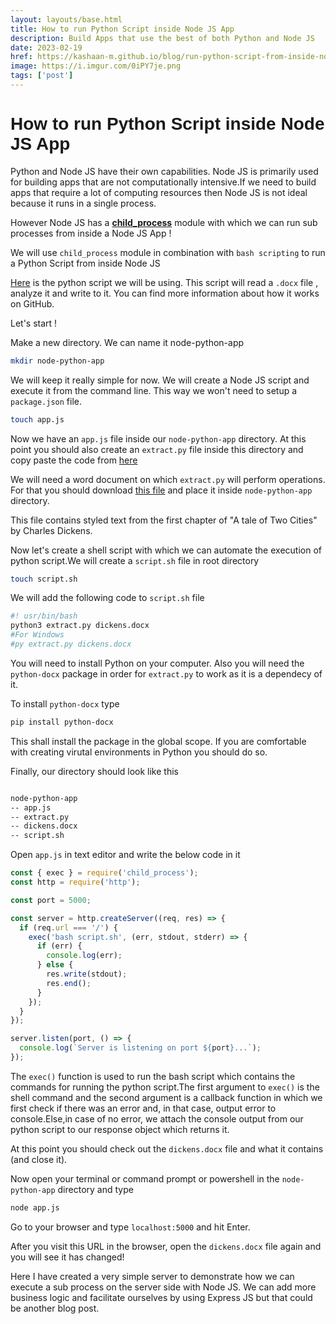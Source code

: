 ```yaml
---
layout: layouts/base.html
title: How to run Python Script inside Node JS App
description: Build Apps that use the best of both Python and Node JS
date: 2023-02-19
href: https://kashaan-m.github.io/blog/run-python-script-from-inside-nodejs.html
image: https://i.imgur.com/0iPY7je.png
tags: ['post']
---
```


<h1 style="font-family:Verdana,sans-serif"> How to run Python Script inside Node JS App</h1>

Python and Node JS have their own capabilities. Node JS is primarily used for building apps that are not computationally intensive.If we need to build apps that require a lot of computing resources then Node JS is not ideal because it runs in a single process.

However Node JS has a [**child_process**](https://nodejs.org/dist/latest-v18.x/docs/api/child_process.html) module with which we can run sub processes from inside a Node JS App !

We will use `child_process` module in combination with `bash scripting` to run a Python Script from inside Node JS

[Here](https://github.com/Kashaan-M/computer-programs/blob/main/extract.py) is the python script we will be using. This script will read a `.docx` file , analyze it and write to it. You can find more information about how it works on GitHub.

Let's start !

Make a new directory. We can name it node-python-app

```bash
mkdir node-python-app
```

We will keep it really simple for now. We will create a Node JS script and execute it from the command line. This way we won't need to setup a `package.json` file.

```bash
touch app.js
```

Now we have an `app.js` file inside our `node-python-app` directory. At this point you should also create an `extract.py` file inside this directory and copy paste the code from [here](https://github.com/Kashaan-M/computer-programs/blob/main/extract.py)

We will need a word document on which `extract.py` will perform operations. For that you should download [this file](https://github.com/Kashaan-M/computer-programs/blob/main/dickens.docx) and place it inside `node-python-app` directory.

This file contains styled text from the first chapter of "A tale of Two Cities" by Charles Dickens.

Now let's create a shell script with which we can automate the execution of python script.We will create a `script.sh` file in root directory

```bash
touch script.sh
```

We will add the following code to `script.sh` file

```bash
#! usr/bin/bash
python3 extract.py dickens.docx
#For Windows
#py extract.py dickens.docx
```

You will need to install Python on your computer. Also you will need the `python-docx` package in order for `extract.py` to work as it is a dependecy of it.

To install `python-docx` type

```bash
pip install python-docx
```

This shall install the package in the global scope. If you are comfortable with creating virutal environments in Python you should do so.

Finally, our directory should look like this

```bash

node-python-app
-- app.js
-- extract.py
-- dickens.docx
-- script.sh
```

Open `app.js` in text editor and write the below code in it

```javascript
const { exec } = require('child_process');
const http = require('http');

const port = 5000;

const server = http.createServer((req, res) => {
  if (req.url === '/') {
    exec('bash script.sh', (err, stdout, stderr) => {
      if (err) {
        console.log(err);
      } else {
        res.write(stdout);
        res.end();
      }
    });
  }
});

server.listen(port, () => {
  console.log(`Server is listening on port ${port}...`);
});
```

The `exec()` function is used to run the bash script which contains the commands for running the python script.The first argument to `exec()` is the shell command and the second argument is a callback function in which we first check if there was an error and, in that case, output error to console.Else,in case of no error, we attach the console output from our python script to our response object which returns it.

At this point you should check out the `dickens.docx` file and what it contains (and close it).

Now open your terminal or command prompt or powershell in the `node-python-app` directory and type

```bash
node app.js
```

Go to your browser and type `localhost:5000` and hit Enter.

After you visit this URL in the browser, open the `dickens.docx` file again and you will see it has changed!

Here I have created a very simple server to demonstrate how we can execute a sub process on the server side with Node JS. We can add more business logic and facilitate ourselves by using Express JS but that could be another blog post.
